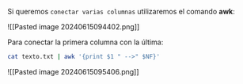 
Si queremos ``conectar varias columnas`` utilizaremos el comando **awk**:

![[Pasted image 20240615094402.png]]

Para conectar la primera columna con la última:

```Bash
cat texto.txt | awk '{print $1 " -->" $NF}'
```

![[Pasted image 20240615095406.png]]

